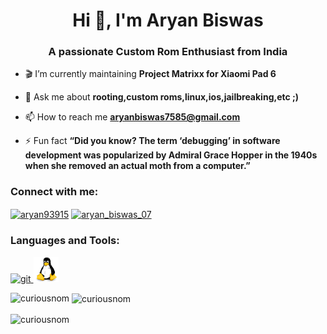 <h1 align="center">Hi 👋, I'm Aryan Biswas</h1>
<h3 align="center">A passionate Custom Rom Enthusiast from India</h3>

- 🎬 I’m currently maintaining **Project Matrixx for Xiaomi Pad 6**

- 💬 Ask me about **rooting,custom roms,linux,ios,jailbreaking,etc ;)**

- 📫 How to reach me **aryanbiswas7585@gmail.com**

- ⚡ Fun fact **“Did you know? The term ‘debugging’ in software development was popularized by Admiral Grace Hopper in the 1940s when she removed an actual moth from a computer.”**

<h3 align="left">Connect with me:</h3>
<p align="left">
<a href="https://twitter.com/aryan93915" target="blank"><img align="center" src="https://raw.githubusercontent.com/rahuldkjain/github-profile-readme-generator/master/src/images/icons/Social/twitter.svg" alt="aryan93915" height="30" width="40" /></a>
<a href="https://instagram.com/aryan_biswas_07" target="blank"><img align="center" src="https://raw.githubusercontent.com/rahuldkjain/github-profile-readme-generator/master/src/images/icons/Social/instagram.svg" alt="aryan_biswas_07" height="30" width="40" /></a>
</p>

<h3 align="left">Languages and Tools:</h3>
<p align="left"> <a href="https://git-scm.com/" target="_blank" rel="noreferrer"> <img src="https://www.vectorlogo.zone/logos/git-scm/git-scm-icon.svg" alt="git" width="40" height="40"/> </a> <a href="https://www.linux.org/" target="_blank" rel="noreferrer"> <img src="https://raw.githubusercontent.com/devicons/devicon/master/icons/linux/linux-original.svg" alt="linux" width="40" height="40"/> </a> </p>

<p><img align="left" src="https://github-readme-stats.vercel.app/api/top-langs?username=curiousnom&show_icons=true&locale=en&layout=compact" alt="curiousnom" /></p>

<p>&nbsp;<img align="center" src="https://github-readme-stats.vercel.app/api?username=curiousnom&show_icons=true&locale=en" alt="curiousnom" /></p>

<p><img align="center" src="https://github-readme-streak-stats.herokuapp.com/?user=curiousnom&" alt="curiousnom" /></p>
